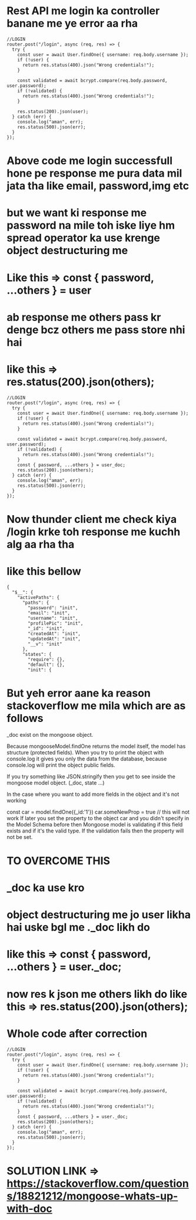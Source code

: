 # Rest API me login ka controller banane me ye error aa rha




```
//LOGIN
router.post("/login", async (req, res) => {
  try {
    const user = await User.findOne({ username: req.body.username });
    if (!user) {
      return res.status(400).json("Wrong credentials!");
    }

    const validated = await bcrypt.compare(req.body.password, user.password);
    if (!validated) {
      return res.status(400).json("Wrong credentials!");
    }
  
    res.status(200).json(user);
  } catch (err) {
    console.log("aman", err);
    res.status(500).json(err);
  }
});
```
# Above code me login successfull hone pe response me pura data mil jata tha like email, password,img etc
# but we want ki response me password na mile toh iske liye hm spread operator ka use krenge object destructuring me
# Like this =>  const { password, ...others } = user
# ab response me others pass kr denge bcz others me pass store nhi hai
# like this =>  res.status(200).json(others);

```
//LOGIN
router.post("/login", async (req, res) => {
  try {
    const user = await User.findOne({ username: req.body.username });
    if (!user) {
      return res.status(400).json("Wrong credentials!");
    }

    const validated = await bcrypt.compare(req.body.password, user.password);
    if (!validated) {
      return res.status(400).json("Wrong credentials!");
    }
    const { password, ...others } = user_doc;
    res.status(200).json(others);
  } catch (err) {
    console.log("aman", err);
    res.status(500).json(err);
  }
});
```

# Now thunder client me check kiya /login krke toh response me kuchh alg aa rha tha
# like this bellow 
```
{
  "$__": {
    "activePaths": {
      "paths": {
        "password": "init",
        "email": "init",
        "username": "init",
        "profilePic": "init",
        "_id": "init",
        "createdAt": "init",
        "updatedAt": "init",
        "__v": "init"
      },
      "states": {
        "require": {},
        "default": {},
        "init": {
 ```
 
 # But yeh error aane ka reason stackoverflow me mila which are as follows

 _doc exist on the mongoose object.

Because mongooseModel.findOne returns the model itself, the model has structure (protected fields).
When you try to print the object with console.log it gives you only the data from the database, because console.log will print the object public fields.

If you try something like JSON.stringify then you get to see inside the mongoose model object. (_doc, state ...)

In the case where you want to add more fields in the object and it's not working

const car = model.findOne({_id:'1'})
car.someNewProp = true // this will not work
If later you set the property to the object car and you didn't specify in the Model Schema before then
Mongoose model is validating if this field exists and if it's the valid type. If the validation fails then the property will not be set.


# TO OVERCOME THIS 
# _doc ka use kro
# object destructuring me jo user likha hai uske bgl me ._doc likh do
# like this =>  const { password, ...others } = user._doc;
# now res k json me others likh do like this =>  res.status(200).json(others);

# Whole code after correction

```
//LOGIN
router.post("/login", async (req, res) => {
  try {
    const user = await User.findOne({ username: req.body.username });
    if (!user) {
      return res.status(400).json("Wrong credentials!");
    }

    const validated = await bcrypt.compare(req.body.password, user.password);
    if (!validated) {
      return res.status(400).json("Wrong credentials!");
    }
    const { password, ...others } = user._doc;
    res.status(200).json(others);
  } catch (err) {
    console.log("aman", err);
    res.status(500).json(err);
  }
});
```


# SOLUTION LINK => https://stackoverflow.com/questions/18821212/mongoose-whats-up-with-doc
